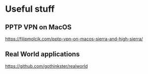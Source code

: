 # Useful stuff

## PPTP VPN on MacOS
https://filipmolcik.com/pptp-vpn-on-macos-sierra-and-high-sierra/

## Real World applications
https://github.com/gothinkster/realworld

